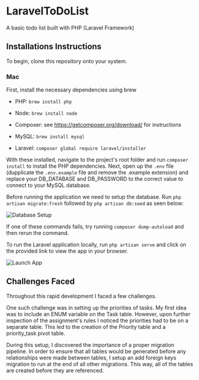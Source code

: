 # LaravelToDoList

A basic todo list built with PHP (Laravel Framework)

## Installations Instructions

To begin, clone this repository onto your system.

### Mac

First, install the necessary dependencies using brew

* PHP: `brew install php`

* Node: `brew install node`

* Composer: see <https://getcomposer.org/download/> for instructions

* MySQL: `brew install mysql`

* Laravel: `composer global require laravel/installer`

With these installed, navigate to the project's root folder and run `composer install` to install the PHP dependencies.
Next, open up the `.env` file (dupplicate the `.env.example` file and remove the .example extension) and replace your DB_DATABASE and DB_PASSWORD to the correct value to connect to your MySQL database.

Before running the application we need to setup the database.
Run `php artisan migrate:fresh` followed by `php artisan db:seed` as seen below:

![Database Setup](https://media.giphy.com/media/Zb0rtZIUrxWgW6tab2/giphy.gif)

If one of these commands fails, try running `composer dump-autoload` and then rerun the command. 

To run the Laravel application locally, run `php artisan serve` and click on the provided link to view the app in your browser.

![Launch App](https://media.giphy.com/media/LPNVnzghjHNVlzf4sd/giphy.gif)

<!-- ### Windows -->

## Challenges Faced

Throughout this rapid development I faced a few challenges.

One such challenge was in setting up the priorities of tasks. My first idea was to include an ENUM variable on the Task table. However, upon further inspection of the assignment's rules I noticed the priorities had to be on a separate table. This led to the creation of the Priority table and a priority_task pivot table.

During this setup, I discovered the importance of a proper migration pipeline. In order to ensure that all tables would be generated before any relationships were made between tables, I setup an add foreign keys migration to run at the end of all other migrations. This way, all of the tables are created before they are referenced.
